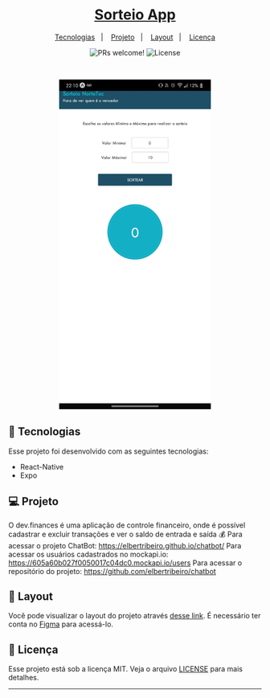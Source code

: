 <h1 align="center">
  <a href="#" alt="ChatBot"> Sorteio App </a>
</h1>

<p align="center">
  <a href="#-tecnologias">Tecnologias</a>&nbsp;&nbsp;&nbsp;|&nbsp;&nbsp;&nbsp;
  <a href="#-projeto">Projeto</a>&nbsp;&nbsp;&nbsp;|&nbsp;&nbsp;&nbsp;
  <a href="#-layout">Layout</a>&nbsp;&nbsp;&nbsp;|&nbsp;&nbsp;&nbsp;
  <a href="#memo-licença">Licença</a>
</p>

<p align="center">
 <img src="https://img.shields.io/static/v1?label=PRs&message=welcome&color=49AA26&labelColor=000000" alt="PRs welcome!" />

  <img alt="License" src="https://img.shields.io/static/v1?label=license&message=MIT&color=49AA26&labelColor=000000">
</p>

<br>

<p align="center">
  <img alt="dev.finances" src=".github/sorteioapp.jpeg" width="60%">
</p>

## 🚀 Tecnologias

Esse projeto foi desenvolvido com as seguintes tecnologias:

- React-Native
- Expo

## 💻 Projeto

O dev.finances é uma aplicação de controle financeiro, onde é possível cadastrar e excluir transações e ver o saldo de entrada e saída 💰
Para acessar o projeto ChatBot: https://elbertribeiro.github.io/chatbot/
Para acessar os usuários cadastrados no mockapi.io: https://605a60b027f0050017c04dc0.mockapi.io/users
Para acessar o repositório do projeto: https://github.com/elbertribeiro/chatbot



## 🔖 Layout

Você pode visualizar o layout do projeto através [desse link](https://www.figma.com/file/7Vu9DzUaCZIV4nibzkjgB4/dev.finance%24-Maratona-Discover). É necessário ter conta no [Figma](https://figma.com) para acessá-lo.

## :memo: Licença

Esse projeto está sob a licença MIT. Veja o arquivo [LICENSE](LICENSE.md) para mais detalhes.

---

